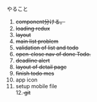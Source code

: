 やること
1. <del>component分ける。<br></del>
2. <del> loading redux<br> </del>
3. <del>layout <br></del>
4. <del>main list problem <br></del>
5. <del> validation of list and todo<br></del>
6. <del>open-close nav of done Todo.<br> </del>
7. <del>deadline alert<br> </del>
8. <del>layout of detail page<br> </del>
9. <del>finish todo mes <br></del>
10. app icon <br>
11. setup mobile file<br>
12.<del> git<br></del>